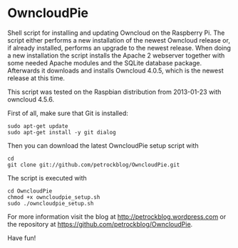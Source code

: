 OwncloudPie
===========

Shell script for installing and updating Owncloud on the Raspberry Pi. The script either performs a new installation of the newest Owncloud release or, if already installed, performs an upgrade to the newest release. When doing a new installation the script installs the Apache 2 webserver together with some needed Apache modules and the SQLite database package. Afterwards it downloads and installs Owncloud 4.0.5, which is the newest release at this time. 

This script was tested on the Raspbian distribution from 2013-01-23 with owncloud 4.5.6.


First of all, make sure that Git is installed:

```shell
sudo apt-get update
sudo apt-get install -y git dialog
```

Then you can download the latest OwncloudPie setup script with

```shell
cd
git clone git://github.com/petrockblog/OwncloudPie.git
```

The script is executed with 

```shell
cd OwncloudPie
chmod +x owncloudpie_setup.sh
sudo ./owncloudpie_setup.sh
```

For more information visit the blog at http://petrockblog.wordpress.com or the repository at https://github.com/petrockblog/OwncloudPie.

Have fun!
